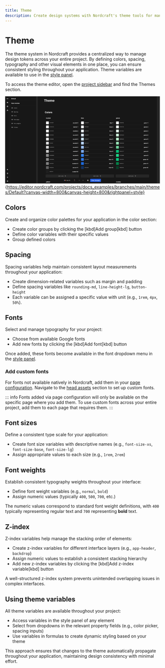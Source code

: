 ```yaml
---
title: Theme
description: Create design systems with Nordcraft's theme tools for managing colors, spacing, typography, fonts, and more across your project.
---
```


# Theme

The theme system in Nordcraft provides a centralized way to manage design tokens across your entire project. By defining colors, spacing, typography and other visual elements in one place, you can ensure consistent styling throughout your application. Theme variables are available to use in the [style panel](/the-editor/element-panel#style-panel).

To access the theme editor, open the [project sidebar](/the-editor/project-sidebar#project-sidebar) and find the Themes section.

![The Nordcraft theme editor. On the left are the following selectable categories: colors, spacing, fonts, font sizes, font weights, z-index. On the central canvas, a color palette of neutral grey colors, blues and greens are visible, defined as names that map to hex values. A preview of each color is shown as a rounded square.|16/9](theme.webp 'Theme'){https://editor.nordcraft.com/projects/docs_examples/branches/main/themes/Default?canvas-width=800&canvas-height=800&rightpanel=style}

## Colors

Create and organize color palettes for your application in the color section:

- Create color groups by clicking the [kbd]Add group[kbd] button
- Define color variables with their specific values
- Group defined colors

## Spacing

Spacing variables help maintain consistent layout measurements throughout your application:

- Create dimension-related variables such as margin and padding
- Define spacing variables like `rounding-md`, `line-height-lg`, `button-height`
- Each variable can be assigned a specific value with unit (e.g., `1rem`, `4px`, `50%`).

## Fonts

Select and manage typography for your project:

- Choose from available Google fonts
- Add new fonts by clicking the [kbd]Add font[kbd] button

Once added, these fonts become available in the font dropdown menu in the [style panel](/the-editor/element-panel#style-panel).

### Add custom fonts

For fonts not available natively in Nordcraft, add them in your [page configuration](/pages/page-configuration). Navigate to the [head assets](/pages/page-configuration#head-assets) section to set up custom fonts.

::: info
Fonts added via page configuration will only be available on the specific page where you add them. To use custom fonts across your entire project, add them to each page that requires them.
:::

## Font sizes

Define a consistent type scale for your application:

- Create font size variables with descriptive names (e.g., `font-size-xs`, `font-size-base`, `font-size-lg`)
- Assign appropriate values to each size (e.g., `1rem`, `2rem`)

## Font weights

Establish consistent typography weights throughout your interface:

- Define font weight variables (e.g., `normal`, `bold`)
- Assign numeric values (typically `400`, `500`, `700`, etc.)

The numeric values correspond to standard font weight definitions, with `400` typically representing regular text and `700` representing **bold** text.

## Z-index

Z-index variables help manage the stacking order of elements:

- Create z-index variables for different interface layers (e.g., `app-header`, `backdrop`)
- Assign numeric values to establish a consistent stacking hierarchy
- Add new z-index variables by clicking the [kbd]Add z-index variable[kbd] button

A well-structured z-index system prevents unintended overlapping issues in complex interfaces.

## Using theme variables

All theme variables are available throughout your project:

- Access variables in the style panel of any element
- Select from dropdowns in the relevant property fields (e.g., color picker, spacing inputs)
- Use variables in formulas to create dynamic styling based on your theme

This approach ensures that changes to the theme automatically propagate throughout your application, maintaining design consistency with minimal effort.
